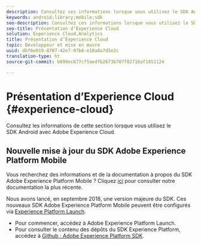 ```yaml
---
description: Consultez ces informations lorsque vous utilisez le SDK Android avec Adobe Experience Cloud.
keywords: android;library;mobile;sdk
seo-description: Consultez ces informations lorsque vous utilisez le SDK Android avec Adobe Experience Cloud.
seo-title: Présentation d’Experience Cloud
solution: Experience Cloud,Analytics
title: Présentation d’Experience Cloud
topic: Développeur et mise en œuvre
uuid: dbf6e019-8707-42e7-97b8-e18a8a7d5e2c
translation-type: ht
source-git-commit: b690ec677cf5aedfb2673b707f82716af1851124

---
```



# Présentation d’Experience Cloud {#experience-cloud}

Consultez les informations de cette section lorsque vous utilisez le SDK Android avec Adobe Experience Cloud.

## Nouvelle mise à jour du SDK Adobe Experience Platform Mobile

Vous recherchez des informations et de la documentation à propos du SDK Adobe Experience Platform Mobile ? Cliquez [ici](https://aep-sdks.gitbook.io/docs/) pour consulter notre documentation la plus récente.

Nous avons lancé, en septembre 2018, une version majeure du SDK. Ces nouveaux SDK Adobe Experience Platform Mobile peuvent être configurés via [Experience Platform Launch](https://www.adobe.com/fr/experience-platform/launch.html).

* Pour commencer, accédez à Adobe Experience Platform Launch.
* Pour consulter le contenu des dépôts du SDK Experience Platform, accédez à [Github : Adobe Experience Platform SDK](https://github.com/Adobe-Marketing-Cloud/acp-sdks).


